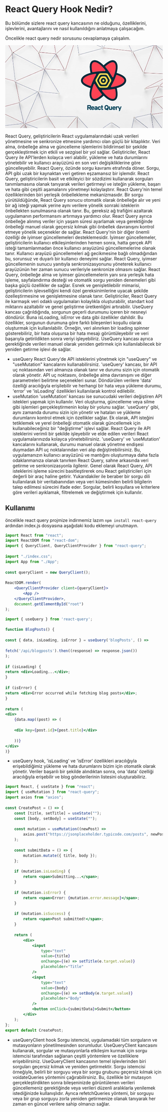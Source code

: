# React Query Hook Nedir?

Bu bölümde sizlere react query kancasının ne olduğunu, özelliklerini, işlevlerini, avantajlarını ve nasıl kullanıldığını anlatmaya çalışacağım.

Öncelikle react query nedir sorusunu cevaplamaya çalışalım.

![](/public/react-query.jpeg)

React Query, geliştiricilerin React uygulamalarındaki uzak verileri yönetmesine ve senkronize etmesine yardımcı olan güçlü bir kitaplıktır. Veri alma, önbelleğe alma ve güncelleme işlemlerini bildirimsel bir şekilde gerçekleştirmek için etkili ve sezgisel bir yol sağlar. Geliştiriciler, React Query ile API'lerden kolayca veri alabilir, yükleme ve hata durumlarını yönetebilir ve kullanıcı arayüzünü en son veri değişikliklerine göre güncelleyebilir.
React Query, özünde sorgu kavramı etrafında döner. Sorgu, API gibi uzak bir kaynaktan veri getiren eşzamansız bir işlemdir. React Query, geliştiricilerin basit ve etkileyici bir sözdizimi kullanarak sorguları tanımlamasına olanak tanıyarak verileri getirmeyi ve isteğin yükleme, başarı ve hata gibi çeşitli aşamalarını yönetmeyi kolaylaştırır. 
React Query'nin temel özelliklerinden biri yerleşik önbellekleme mekanizmasıdır. Bir sorgu yürütüldüğünde, React Query sonucu otomatik olarak önbelleğe alır ve yeni bir ağ isteği yapmak yerine aynı verilere yönelik sonraki isteklerin önbellekten sunulmasına olanak tanır. Bu, gereksiz ağ trafiğini azaltarak uygulamanın performansını artırmaya yardımcı olur. React Query ayrıca önbelleğe alınmış veriler için yaşam süresi ayarlamak veya gerektiğinde önbelleği manuel olarak geçersiz kılmak gibi önbellek davranışını kontrol etmeye yönelik seçenekler de sağlar.
React Query'nin bir diğer önemli özelliği de iyimser güncellemeleri desteklemesidir. İyimser güncellemeler, geliştiricilerin kullanıcı etkileşimlerinden hemen sonra, hatta gerçek API isteği tamamlanmadan önce kullanıcı arayüzünü güncellemelerine olanak tanır. Kullanıcı arayüzü güncellemeleri ağ gecikmesine bağlı olmadığından bu, sorunsuz ve duyarlı bir kullanıcı deneyimi sağlar. React Query, iyimser güncellemenin sunucu yanıtıyla senkronizasyonunu yöneterek kullanıcı arayüzünün her zaman sunucu verileriyle senkronize olmasını sağlar.
React Query, önbelleğe alma ve iyimser güncellemelerin yanı sıra yerleşik hata işleme, sayfalandırma desteği ve otomatik sorgu yeniden denemeleri gibi başka güçlü özellikler de sağlar. Esnek ve genişletilebilir mimarisi, geliştiricilerin işlevselliğini kendi özel gereksinimlerine uyacak şekilde özelleştirmesine ve genişletmesine olanak tanır. Geliştiriciler, React Query ile karmaşık veri odaklı uygulamaları kolaylıkla oluşturabilir, standart kod miktarını azaltabilir ve genel geliştirme üretkenliğini artırabilir.
UseQuery kancası çağrıldığında, sorgunun geçerli durumunu içeren bir nesneyi döndürür. Buna isLoading, isError ve data gibi özellikler dahildir. Bu özellikler, sorgunun durumuna göre farklı bileşenleri koşullu olarak oluşturmak için kullanılabilir. Örneğin, veri alınırken bir loading spinner gösterebiliriz, bir hata oluşursa bir hata mesajı görüntüleyebilir ve veri başarıyla getirildikten sonra veriyi işleyebiliriz. UseQuery kancası ayrıca gerektiğinde verileri manuel olarak yeniden getirmek için kullanılabilecek bir yeniden getirme işlevi de sağlar.
-	useQuery
React Query'de API isteklerini yönetmek için "useQuery" ve "useMutation" kancalarını kullanabilirsiniz. 'useQuery' kancası, bir API uç noktasından veri almanıza olanak tanır ve durumu sizin için otomatik olarak yönetir. API uç noktasını, önbelleğe alma davranışını ve diğer parametreleri belirtme seçenekleri sunar. Döndürülen verilere 'data' özelliği aracılığıyla erişilebilir ve herhangi bir hata veya yükleme durumu, 'error' ve 'isLoading' özellikleri kullanılarak kontrol edilebilir.
-	useMutation
'useMutation' kancası ise sunucudaki verileri değiştiren API istekleri yapmak için kullanılır. Veri oluşturma, güncelleme veya silme gibi işlemleri gerçekleştirmenin kolay bir yolunu sağlar. 'useQuery' gibi, aynı zamanda durumu sizin için yönetir ve hataları ve yükleme durumlarını kontrol etmek için özellikler sağlar. Ek olarak, API isteğini tetiklemek ve yerel önbelleği otomatik olarak güncellemek için kullanabileceğiniz bir "değiştirme" işlevi sağlar.
React Query ile API isteklerini verimli bir şekilde işleyebilir ve elde edilen verileri React uygulamalarınızda kolayca yönetebilirsiniz. 'useQuery' ve 'useMutation' kancalarını kullanarak, durumu manuel olarak yönetme endişesi duymadan API uç noktalarından veri alıp değiştirebilirsiniz. Bu, uygulamanızın kullanıcı arayüzünü ve mantığını oluşturmaya daha fazla odaklanmanıza olanak tanırken React Query, sahne arkasında veri getirme ve senkronizasyonla ilgilenir. Genel olarak React Query, API isteklerini işleme sürecini basitleştirerek onu React geliştiricileri için değerli bir araç haline getirir.
Yukarıdakiler ile beraber bir sorgu dili kullanılarak bir veritabanından veya veri kümesinden belirli bilgilerin talep edilmesi sürecini ifade eder. Sorgular, belirli koşullara ve kriterlere göre verileri ayıklamak, filtrelemek ve değiştirmek için kullanılır.

## Kullanımı
öncelikle react query projmize indirmemiz lazım
`npm install react-query`
ardından index.js dosyasına aşağıdaki kodu eklemeyi  unutmayın.
```jsx
import React from "react";
import ReactDOM from "react-dom";
import { QueryClient, QueryClientProvider } from "react-query";

import "./index.css";
import App from "./App";

const queryClient = new QueryClient();

ReactDOM.render(
    <QueryClientProvider client={queryClient}>
        <App />
    </QueryClientProvider>,
    document.getElementById("root")
);
```

```jsx
import { useQuery } from 'react-query';

function BlogPosts() {

const { data, isLoading, isError } = useQuery('blogPosts', () =>

fetch('/api/blogposts').then((response) => response.json())
);

if (isLoading) {
return <div>Loading...</div>;
}

if (isError) {
return <div>Error occurred while fetching blog posts</div>;
}

return (
<div>
    {data.map((post) => (

    <div key={post.id}>{post.title}</div>

    ))}
</div>
)}
```

- useQuery hook, 'isLoading' ve 'isError' özellikleri aracılığıyla erişebildiğimiz yükleme ve hata durumlarını bizim için otomatik olarak yönetir. Veriler başarılı bir şekilde alındıktan sonra, ona 'data' özelliği aracılığıyla erişebilir ve blog gönderilerinin listesini oluşturabiliriz.


```jsx
import React, { useState } from "react";
import { useMutation } from "react-query";
import axios from "axios";

const CreatePost = () => {
    const [title, setTitle] = useState("");
    const [body, setBody] = useState("");

    const mutation = useMutation((newPost) =>
        axios.post("https://jsonplaceholder.typicode.com/posts", newPost)
    );

    const submitData = () => {
        mutation.mutate({ title, body });
    };

    if (mutation.isLoading) {
        return <span>Submitting...</span>;
    }

    if (mutation.isError) {
        return <span>Error: {mutation.error.message}</span>;
    }

    if (mutation.isSuccess) {
        return <span>Post submitted!</span>;
    }

    return (
        <div>
            <input
                type="text"
                value={title}
                onChange={(e) => setTitle(e.target.value)}
                placeholder="Title"
            />
            <input
                type="text"
                value={body}
                onChange={(e) => setBody(e.target.value)}
                placeholder="Body"
            />
            <button onClick={submitData}>Submit</button>
        </div>
    );
};
export default CreatePost;
```

- useQueryClient hook
 Sorgu istemcisi, uygulamadaki tüm sorguların ve mutasyonların yönetilmesinden sorumludur. UseQueryClient kancasını kullanarak, sorgular ve mutasyonlarla etkileşim kurmak için sorgu istemcisi tarafından sağlanan çeşitli yöntemlere ve özelliklere erişebilirsiniz.
UseQueryClient kancasının temel işlevlerinden biri sorguları geçersiz kılmak ve yeniden getirmektir. Sorgu istemcisi örneğiyle, belirli bir sorguyu veya bir sorgu grubunu geçersiz kılmak için voidateQueries yöntemini çağırabilirsiniz. Bu, özellikle bir mutasyon gerçekleştirdikten sonra bileşeninizde görüntülenen verileri güncellemeniz gerektiğinde veya verileri düzenli aralıklarla yenilemek istediğinizde kullanışlıdır. Ayrıca refetchQueries yöntemi, bir sorguyu veya bir grup sorguyu zorla yeniden getirmenize olanak tanıyarak her zaman en güncel verilere sahip olmanızı sağlar.